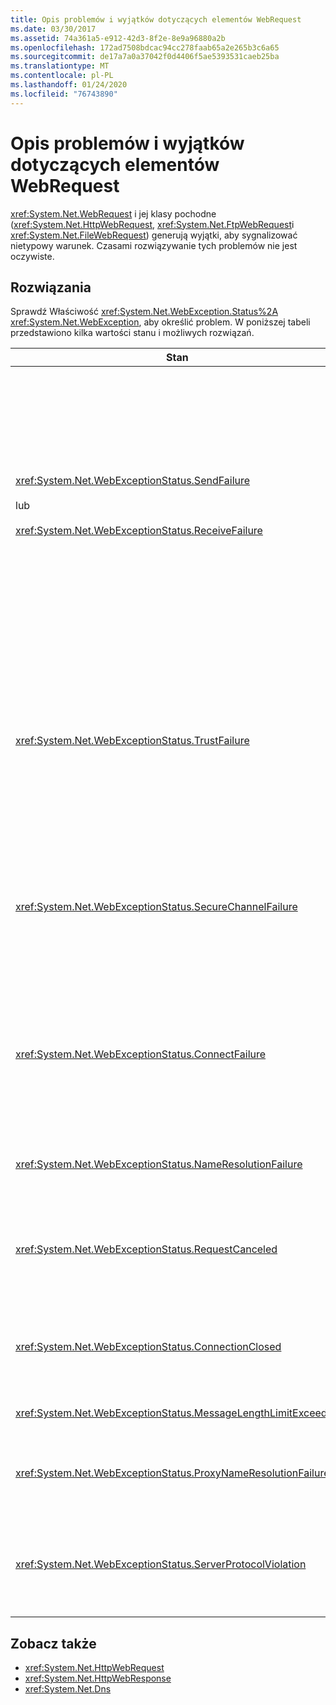 ```yaml
---
title: Opis problemów i wyjątków dotyczących elementów WebRequest
ms.date: 03/30/2017
ms.assetid: 74a361a5-e912-42d3-8f2e-8e9a96880a2b
ms.openlocfilehash: 172ad7508bdcac94cc278faab65a2e265b3c6a65
ms.sourcegitcommit: de17a7a0a37042f0d4406f5ae5393531caeb25ba
ms.translationtype: MT
ms.contentlocale: pl-PL
ms.lasthandoff: 01/24/2020
ms.locfileid: "76743890"
---
```

# <a name="understanding-webrequest-problems-and-exceptions"></a>Opis problemów i wyjątków dotyczących elementów WebRequest
<xref:System.Net.WebRequest> i jej klasy pochodne (<xref:System.Net.HttpWebRequest>, <xref:System.Net.FtpWebRequest>i <xref:System.Net.FileWebRequest>) generują wyjątki, aby sygnalizować nietypowy warunek. Czasami rozwiązywanie tych problemów nie jest oczywiste.  
  
## <a name="solutions"></a>Rozwiązania  
 Sprawdź Właściwość <xref:System.Net.WebException.Status%2A> <xref:System.Net.WebException>, aby określić problem. W poniższej tabeli przedstawiono kilka wartości stanu i możliwych rozwiązań.  
  
|Stan|Szczegóły|Rozwiązanie|  
|------------|-------------|--------------|  
|<xref:System.Net.WebExceptionStatus.SendFailure><br /><br /> lub<br /><br /> <xref:System.Net.WebExceptionStatus.ReceiveFailure>|Wystąpił problem z podstawowym gniazdem. Połączenie mogło zostać zresetowane.|Ponownie nawiąż połączenie i Wyślij ponownie żądanie.<br /><br /> Upewnij się, że jest zainstalowany najnowszy dodatek Service Pack.<br /><br /> Zwiększ wartość właściwości <xref:System.Net.ServicePointManager.MaxServicePointIdleTime%2A?displayProperty=nameWithType>.<br /><br /> Ustaw <xref:System.Net.HttpWebRequest.KeepAlive%2A?displayProperty=nameWithType> na `false`.<br /><br /> Zwiększ maksymalną liczbę połączeń z właściwością <xref:System.Net.ServicePointManager.DefaultConnectionLimit%2A>.<br /><br /> Sprawdź konfigurację serwera proxy.<br /><br /> W przypadku korzystania z protokołu SSL upewnij się, że proces serwera ma uprawnienia dostępu do magazynu certyfikatów.<br /><br /> W przypadku wysyłania dużej ilości danych ustaw <xref:System.Net.HttpWebRequest.AllowWriteStreamBuffering%2A> na `false`.|  
|<xref:System.Net.WebExceptionStatus.TrustFailure>|Nie można zweryfikować certyfikatu serwera.|Spróbuj otworzyć identyfikator URI przy użyciu programu Internet Explorer. Rozwiąż wszelkie alerty zabezpieczeń wyświetlane przez program IE. Jeśli nie można rozwiązać alertu zabezpieczeń, można utworzyć klasę zasad certyfikatów implementującą <xref:System.Net.ICertificatePolicy>, która zwraca `true`, i przekazać ją do <xref:System.Net.ServicePointManager.CertificatePolicy%2A>.<br /><br /> Zapoznaj się z <https://support.microsoft.com/?id=823177>.<br /><br /> Upewnij się, że certyfikat urzędu certyfikacji, który podpisał certyfikat serwera, został dodany do listy zaufanych urzędów certyfikacji w programie Internet Explorer.<br /><br /> Upewnij się, że nazwa hosta w adresie URL jest zgodna z nazwą pospolitą certyfikatu serwera.|  
|<xref:System.Net.WebExceptionStatus.SecureChannelFailure>|Wystąpił błąd w transakcji SSL lub wystąpił problem z certyfikatem.|.NET Framework wersja 1,1 obsługuje tylko protokół SSL w wersji 3,0. Jeśli serwer używa tylko protokołu TLS w wersji 1,0 lub SSL w wersji 2,0, wyjątek jest zgłaszany. Uaktualnij .NET Framework do wersji 2,0 i ustaw <xref:System.Net.ServicePointManager.SecurityProtocol%2A> tak, aby odpowiadały serwerowi.<br /><br /> Certyfikat klienta został podpisany przez urząd certyfikacji (CA), który nie jest zaufany dla serwera. Zainstaluj na serwerze certyfikat urzędu certyfikacji. Zobacz <https://support.microsoft.com/?id=332077>.<br /><br /> Upewnij się, że zainstalowano najnowszy dodatek Service Pack.|  
|<xref:System.Net.WebExceptionStatus.ConnectFailure>|Nie udało się połączyć.|Zapora lub serwer proxy blokuje połączenie. Zmodyfikuj zaporę lub serwer proxy, aby zezwolić na połączenie.<br /><br /> Jawnie Wyznacz <xref:System.Net.WebProxy> w aplikacji klienckiej, wywołując Konstruktor <xref:System.Net.WebProxy> (`WebServiceProxyClass.Proxy = new WebProxy("http://server:80", true)`).<br /><br /> Uruchom program Filemon lub Regmon, aby upewnić się, że tożsamość procesu roboczego ma odpowiednie uprawnienia dostępu do WSPWSP. dll, HKLM\System\CurrentControlSet\Services\DnsCache lub HKLM\System\CurrentControlSet\Services\WinSock2.|  
|<xref:System.Net.WebExceptionStatus.NameResolutionFailure>|Usługa nazwy domeny nie może rozpoznać nazwy hosta.|Skonfiguruj poprawnie serwer proxy. Zobacz <https://support.microsoft.com/?id=318140>.<br /><br /> Upewnij się, że żadne zainstalowane oprogramowanie chroniące przed wirusami lub zapora nie blokuje połączenia.|  
|<xref:System.Net.WebExceptionStatus.RequestCanceled>|Wywołano <xref:System.Net.WebRequest.Abort%2A> lub wystąpił błąd.|Przyczyną tego problemu może być duże obciążenie klienta lub serwera. Zmniejsz obciążenie.<br /><br /> Zwiększ ustawienie <xref:System.Net.ServicePointManager.DefaultConnectionLimit%2A>.<br /><br /> Aby zmodyfikować ustawienia wydajności usługi sieci Web, zobacz <https://support.microsoft.com/?id=821268>.|  
|<xref:System.Net.WebExceptionStatus.ConnectionClosed>|Aplikacja podjęła próbę zapisu w gnieździe, które zostało już zamknięte.|Klient lub serwer jest przeciążony. Zmniejsz obciążenie.<br /><br /> Zwiększ ustawienie <xref:System.Net.ServicePointManager.DefaultConnectionLimit%2A>.<br /><br /> Aby zmodyfikować ustawienia wydajności usługi sieci Web, zobacz <https://support.microsoft.com/?id=821268>.|  
|<xref:System.Net.WebExceptionStatus.MessageLengthLimitExceeded>|Przekroczono limit określony (<xref:System.Net.HttpWebRequest.MaximumResponseHeadersLength%2A>) długości komunikatu.|Zwiększ wartość właściwości <xref:System.Net.HttpWebRequest.MaximumResponseHeadersLength%2A>.|  
|<xref:System.Net.WebExceptionStatus.ProxyNameResolutionFailure>|Usługa nazwy domeny nie może rozpoznać nazwy hosta serwera proxy.|Skonfiguruj poprawnie serwer proxy. Zobacz <https://support.microsoft.com/?id=318140>.<br /><br /> Wymuś <xref:System.Net.HttpWebRequest> nie używaj serwera proxy przez ustawienie właściwości <xref:System.Net.HttpWebRequest.Proxy%2A> na `null`.|  
|<xref:System.Net.WebExceptionStatus.ServerProtocolViolation>|Odpowiedź z serwera nie jest prawidłową odpowiedzią HTTP. Ten problem występuje, gdy .NET Framework wykryje, że odpowiedź serwera nie jest zgodna z standardem HTTP 1,1 RFC. Ten problem może wystąpić, gdy odpowiedź zawiera nieprawidłowe nagłówki lub nieprawidłowe ograniczniki nagłówka. Specyfikacja RFC 2616 definiuje protokół HTTP 1,1 oraz prawidłowy format odpowiedzi z serwera. Aby uzyskać więcej informacji, zobacz [dokument RFC 2616-Hypertext Transfer Protocol--HTTP/1.1](https://tools.ietf.org/html/rfc2616) w witrynie [Internet Engineering Task Force (IETF)](https://www.ietf.org/) .|Pobierz ślad sieciowy transakcji i Przejrzyj nagłówki w odpowiedzi.<br /><br /> Jeśli aplikacja wymaga odpowiedzi serwera bez analizy (może to być problem z zabezpieczeniami), ustaw `useUnsafeHeaderParsing` na `true` w pliku konfiguracji. Zobacz [\<httpWebRequest > elementu (Ustawienia sieci)](../configure-apps/file-schema/network/httpwebrequest-element-network-settings.md).|  
  
## <a name="see-also"></a>Zobacz także

- <xref:System.Net.HttpWebRequest>
- <xref:System.Net.HttpWebResponse>
- <xref:System.Net.Dns>
